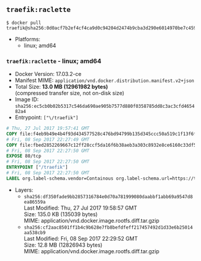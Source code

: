 ## `traefik:raclette`

```console
$ docker pull traefik@sha256:0d0acf7b2ef4cf4ca9d0c94204d2474b9cba3d290e6014970be7c459d1a9f374
```

-	Platforms:
	-	linux; amd64

### `traefik:raclette` - linux; amd64

-	Docker Version: 17.03.2-ce
-	Manifest MIME: `application/vnd.docker.distribution.manifest.v2+json`
-	Total Size: **13.0 MB (12961982 bytes)**  
	(compressed transfer size, not on-disk size)
-	Image ID: `sha256:ec5cb0b02b5317c546da690ae905b7577d880f0358785dd8c3ac3cfd465482a4`
-	Entrypoint: `["\/traefik"]`

```dockerfile
# Thu, 27 Jul 2017 19:57:41 GMT
COPY file:f4eb9b49e4b4f93d434577528c476bd94799b135d345ccc50a519c1f13f6f97a in /etc/ssl/certs/ 
# Fri, 08 Sep 2017 22:27:49 GMT
COPY file:fbed2852269667c12ff28ccf5da16f6b38aeb3a303c8932e8ce6160c33df5016 in / 
# Fri, 08 Sep 2017 22:27:50 GMT
EXPOSE 80/tcp
# Fri, 08 Sep 2017 22:27:50 GMT
ENTRYPOINT ["/traefik"]
# Fri, 08 Sep 2017 22:27:50 GMT
LABEL org.label-schema.vendor=Containous org.label-schema.url=https://traefik.io org.label-schema.name=Traefik org.label-schema.description=A modern reverse-proxy org.label-schema.version=v1.3.8 org.label-schema.docker.schema-version=1.0
```

-	Layers:
	-	`sha256:df350fade9bb2857316784e0d70a781999080daabbf1abb69a9547d8ea86559a`  
		Last Modified: Thu, 27 Jul 2017 19:58:57 GMT  
		Size: 135.0 KB (135039 bytes)  
		MIME: application/vnd.docker.image.rootfs.diff.tar.gzip
	-	`sha256:cf2aac8501ff1b4c9b628e7fb8befdfeff217457492d1d33e6b25014aa538cb9`  
		Last Modified: Fri, 08 Sep 2017 22:29:52 GMT  
		Size: 12.8 MB (12826943 bytes)  
		MIME: application/vnd.docker.image.rootfs.diff.tar.gzip
